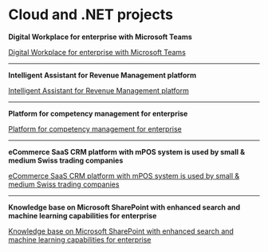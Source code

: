 # Cloud and .NET projects

**Digital Workplace for enterprise with Microsoft Teams**

[Digital Workplace for enterprise with Microsoft Teams](Cloud/Digital-Workplace-for-enterprise-with-Microsoft-Teams.md)

---

**Intelligent Assistant for Revenue Management platform**

[Intelligent Assistant for Revenue Management platform](Data%20&%20AI/Intelligent-Assistant-for-Revenue-Management-platform.md)

---

**Platform for competency management for enterprise**

[Platform for competency management for enterprise](Cloud/SaaS-platform-for-competency,-compliance,-and-permissions-management-for-SMBs-&-enterprises.md)

---

**eCommerce SaaS CRM platform with mPOS system is used by small & medium Swiss trading companies**

[eCommerce SaaS CRM platform with mPOS system is used by small & medium Swiss trading companies](Cloud/eCommerce-SaaS-CRM-platform-with-mPOS-system-is-used-by-small-&-medium-Swiss-trading-companies.md)

---

**Knowledge base on Microsoft SharePoint with enhanced search and machine learning capabilities for enterprise**

[Knowledge base on Microsoft SharePoint with enhanced search and machine learning capabilities for enterprise](Data%20&%20AI/Knowledge-base-on-Microsoft-SharePoint-with-enhanced-search-and-machine-learning-capabilities-for-enterprise.md)